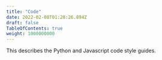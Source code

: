 ```yaml
---
title: "Code"
date: 2022-02-08T01:28:26.894Z
draft: false
TableOfContents: true
weight: 1000000000
---
```


This describes the Python and Javascript code style guides.
